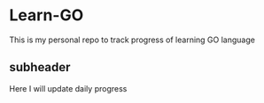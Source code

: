 # Learn-GO

This is my personal repo to track progress of learning GO language

## subheader

Here I will update daily progress

